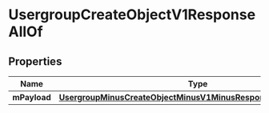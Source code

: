 
# UsergroupCreateObjectV1ResponseAllOf

## Properties
Name | Type | Description | Notes
------------ | ------------- | ------------- | -------------
**mPayload** | [**UsergroupMinusCreateObjectMinusV1MinusResponseMinusMPayload**](UsergroupMinusCreateObjectMinusV1MinusResponseMinusMPayload.md) |  | 



